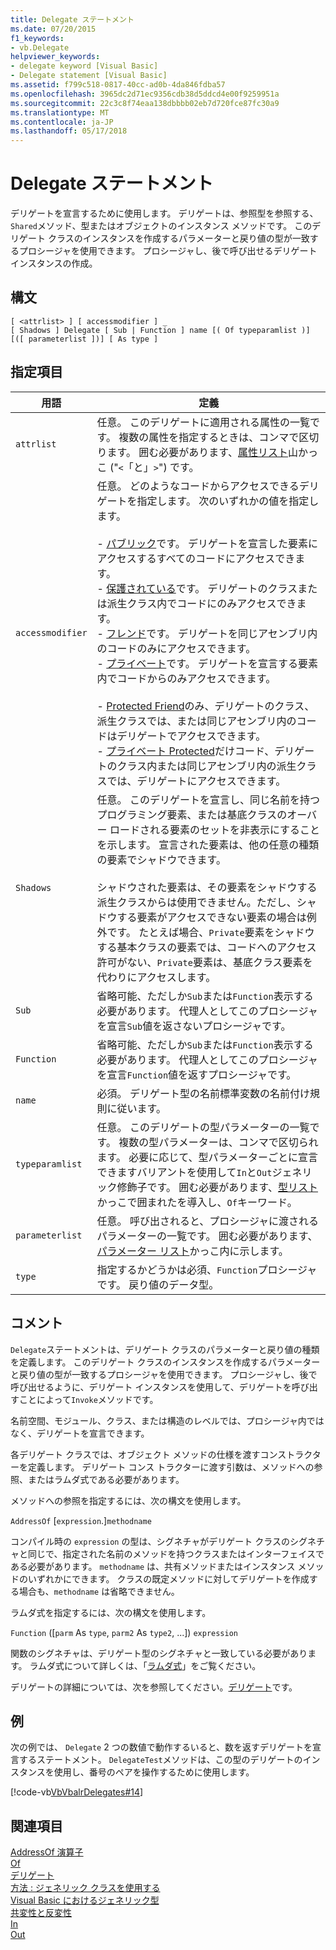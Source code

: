 ```yaml
---
title: Delegate ステートメント
ms.date: 07/20/2015
f1_keywords:
- vb.Delegate
helpviewer_keywords:
- delegate keyword [Visual Basic]
- Delegate statement [Visual Basic]
ms.assetid: f799c518-0817-40cc-ad0b-4da846fdba57
ms.openlocfilehash: 3965dc2d71ec9356cdb38d5ddcd4e00f9259951a
ms.sourcegitcommit: 22c3c8f74eaa138dbbbb02eb7d720fce87fc30a9
ms.translationtype: MT
ms.contentlocale: ja-JP
ms.lasthandoff: 05/17/2018
---
```

# <a name="delegate-statement"></a>Delegate ステートメント
デリゲートを宣言するために使用します。 デリゲートは、参照型を参照する、`Shared`メソッド、型またはオブジェクトのインスタンス メソッドです。 このデリゲート クラスのインスタンスを作成するパラメーターと戻り値の型が一致するプロシージャを使用できます。 プロシージャし、後で呼び出せるデリゲート インスタンスの作成。  
  
## <a name="syntax"></a>構文  
  
```  
[ <attrlist> ] [ accessmodifier ] _  
[ Shadows ] Delegate [ Sub | Function ] name [( Of typeparamlist )] [([ parameterlist ])] [ As type ]  
```  
  
## <a name="parts"></a>指定項目  
  
|用語|定義|  
|---|---|  
|`attrlist`|任意。 このデリゲートに適用される属性の一覧です。 複数の属性を指定するときは、コンマで区切ります。 囲む必要があります、[属性リスト](../../../visual-basic/language-reference/statements/attribute-list.md)山かっこ ("`<`「と」`>`") です。|  
|`accessmodifier`|任意。 どのようなコードからアクセスできるデリゲートを指定します。 次のいずれかの値を指定します。<br /><br /> - [パブリック](../../../visual-basic/language-reference/modifiers/public.md)です。 デリゲートを宣言した要素にアクセスするすべてのコードにアクセスできます。<br />-   [保護されている](../../../visual-basic/language-reference/modifiers/protected.md)です。 デリゲートのクラスまたは派生クラス内でコードにのみアクセスできます。<br />-   [フレンド](../../../visual-basic/language-reference/modifiers/friend.md)です。 デリゲートを同じアセンブリ内のコードのみにアクセスできます。<br />- [プライベート](../../../visual-basic/language-reference/modifiers/private.md)です。 デリゲートを宣言する要素内でコードからのみアクセスできます。<br /><br /> - [Protected Friend](../../language-reference/modifiers/protected-friend.md)のみ、デリゲートのクラス、派生クラスでは、または同じアセンブリ内のコードはデリゲートでアクセスできます。 <br />- [プライベート Protected](../../language-reference/modifiers/private-protected.md)だけコード、デリゲートのクラス内または同じアセンブリ内の派生クラスでは、デリゲートにアクセスできます。 |  
|`Shadows`|任意。 このデリゲートを宣言し、同じ名前を持つプログラミング要素、または基底クラスのオーバー ロードされる要素のセットを非表示にすることを示します。 宣言された要素は、他の任意の種類の要素でシャドウできます。<br /><br /> シャドウされた要素は、その要素をシャドウする派生クラスからは使用できません。ただし、シャドウする要素がアクセスできない要素の場合は例外です。 たとえば場合、`Private`要素をシャドウする基本クラスの要素では、コードへのアクセス許可がない、`Private`要素は、基底クラス要素を代わりにアクセスします。|  
|`Sub`|省略可能、ただしか`Sub`または`Function`表示する必要があります。 代理人としてこのプロシージャを宣言`Sub`値を返さないプロシージャです。|  
|`Function`|省略可能、ただしか`Sub`または`Function`表示する必要があります。 代理人としてこのプロシージャを宣言`Function`値を返すプロシージャです。|  
|`name`|必須。 デリゲート型の名前標準変数の名前付け規則に従います。|  
|`typeparamlist`|任意。 このデリゲートの型パラメーターの一覧です。 複数の型パラメーターは、コンマで区切られます。 必要に応じて、型パラメーターごとに宣言できますバリアントを使用して`In`と`Out`ジェネリック修飾子です。 囲む必要があります、[型リスト](../../../visual-basic/language-reference/statements/type-list.md)かっこで囲まれたを導入し、`Of`キーワード。|  
|`parameterlist`|任意。 呼び出されると、プロシージャに渡されるパラメーターの一覧です。 囲む必要があります、[パラメーター リスト](../../../visual-basic/language-reference/statements/parameter-list.md)かっこ内に示します。|  
|`type`|指定するかどうかは必須、`Function`プロシージャです。 戻り値のデータ型。|  
  
## <a name="remarks"></a>コメント  
 `Delegate`ステートメントは、デリゲート クラスのパラメーターと戻り値の種類を定義します。 このデリゲート クラスのインスタンスを作成するパラメーターと戻り値の型が一致するプロシージャを使用できます。 プロシージャし、後で呼び出せるように、デリゲート インスタンスを使用して、デリゲートを呼び出すことによって`Invoke`メソッドです。  
  
 名前空間、モジュール、クラス、または構造のレベルでは、プロシージャ内ではなく、デリゲートを宣言できます。  
  
 各デリゲート クラスでは、オブジェクト メソッドの仕様を渡すコンストラクターを定義します。 デリゲート コンス トラクターに渡す引数は、メソッドへの参照、またはラムダ式である必要があります。  
  
 メソッドへの参照を指定するには、次の構文を使用します。  
  
 `AddressOf` [`expression`.]`methodname`  
  
 コンパイル時の `expression` の型は、シグネチャがデリゲート クラスのシグネチャと同じで、指定された名前のメソッドを持つクラスまたはインターフェイスである必要があります。 `methodname` は、共有メソッドまたはインスタンス メソッドのいずれかにできます。 クラスの既定メソッドに対してデリゲートを作成する場合も、`methodname` は省略できません。  
  
 ラムダ式を指定するには、次の構文を使用します。  
  
 `Function` ([`parm` As `type`, `parm2` As `type2`, ...]) `expression`  
  
 関数のシグネチャは、デリゲート型のシグネチャと一致している必要があります。 ラムダ式について詳しくは、「[ラムダ式](../../../visual-basic/programming-guide/language-features/procedures/lambda-expressions.md)」をご覧ください。  
  
 デリゲートの詳細については、次を参照してください。[デリゲート](../../../visual-basic/programming-guide/language-features/delegates/index.md)です。  
  
## <a name="example"></a>例  
 次の例では、 `Delegate` 2 つの数値で動作するいると、数を返すデリゲートを宣言するステートメント。 `DelegateTest`メソッドは、この型のデリゲートのインスタンスを使用し、番号のペアを操作するために使用します。  
  
 [!code-vb[VbVbalrDelegates#14](../../../visual-basic/language-reference/operators/codesnippet/VisualBasic/delegate-statement_1.vb)]  
  
## <a name="see-also"></a>関連項目  
 [AddressOf 演算子](../../../visual-basic/language-reference/operators/addressof-operator.md)  
 [Of](../../../visual-basic/language-reference/statements/of-clause.md)  
 [デリゲート](../../../visual-basic/programming-guide/language-features/delegates/index.md)  
 [方法 : ジェネリック クラスを使用する](../../../visual-basic/programming-guide/language-features/data-types/how-to-use-a-generic-class.md)  
 [Visual Basic におけるジェネリック型](../../../visual-basic/programming-guide/language-features/data-types/generic-types.md)  
 [共変性と反変性](../../programming-guide/concepts/covariance-contravariance/index.md)  
 [In](../../../visual-basic/language-reference/modifiers/in-generic-modifier.md)  
 [Out](../../../visual-basic/language-reference/modifiers/out-generic-modifier.md)
